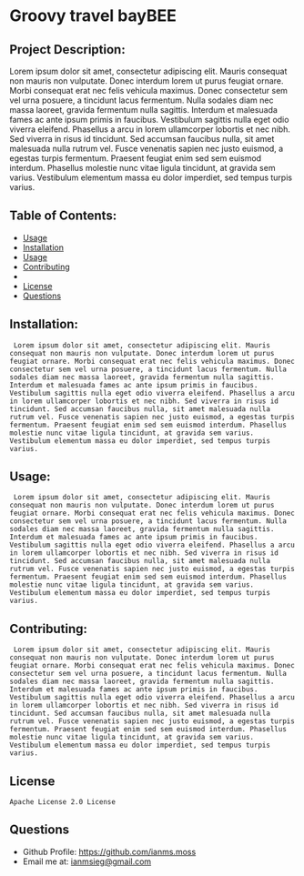 # Groovy travel bayBEE
  ## Project Description:
   Lorem ipsum dolor sit amet, consectetur adipiscing elit. Mauris consequat non mauris non vulputate. Donec interdum lorem ut purus feugiat ornare. Morbi consequat erat nec felis vehicula maximus. Donec consectetur sem vel urna posuere, a tincidunt lacus fermentum. Nulla sodales diam nec massa laoreet, gravida fermentum nulla sagittis. Interdum et malesuada fames ac ante ipsum primis in faucibus. Vestibulum sagittis nulla eget odio viverra eleifend. Phasellus a arcu in lorem ullamcorper lobortis et nec nibh. Sed viverra in risus id tincidunt. Sed accumsan faucibus nulla, sit amet malesuada nulla rutrum vel. Fusce venenatis sapien nec justo euismod, a egestas turpis fermentum. Praesent feugiat enim sed sem euismod interdum. Phasellus molestie nunc vitae ligula tincidunt, at gravida sem varius. Vestibulum elementum massa eu dolor imperdiet, sed tempus turpis varius. 

  ## Table of Contents:
  - [Usage](#Usage)
  - [Installation](#Installation)
  - [Usage](#Usage)
  - [Contributing](#Contributing)
  - [](#)
  - [License](#License)
  - [Questions](#Questions)

  ## Installation:
	 Lorem ipsum dolor sit amet, consectetur adipiscing elit. Mauris consequat non mauris non vulputate. Donec interdum lorem ut purus feugiat ornare. Morbi consequat erat nec felis vehicula maximus. Donec consectetur sem vel urna posuere, a tincidunt lacus fermentum. Nulla sodales diam nec massa laoreet, gravida fermentum nulla sagittis. Interdum et malesuada fames ac ante ipsum primis in faucibus. Vestibulum sagittis nulla eget odio viverra eleifend. Phasellus a arcu in lorem ullamcorper lobortis et nec nibh. Sed viverra in risus id tincidunt. Sed accumsan faucibus nulla, sit amet malesuada nulla rutrum vel. Fusce venenatis sapien nec justo euismod, a egestas turpis fermentum. Praesent feugiat enim sed sem euismod interdum. Phasellus molestie nunc vitae ligula tincidunt, at gravida sem varius. Vestibulum elementum massa eu dolor imperdiet, sed tempus turpis varius. 
  ## Usage:
	 Lorem ipsum dolor sit amet, consectetur adipiscing elit. Mauris consequat non mauris non vulputate. Donec interdum lorem ut purus feugiat ornare. Morbi consequat erat nec felis vehicula maximus. Donec consectetur sem vel urna posuere, a tincidunt lacus fermentum. Nulla sodales diam nec massa laoreet, gravida fermentum nulla sagittis. Interdum et malesuada fames ac ante ipsum primis in faucibus. Vestibulum sagittis nulla eget odio viverra eleifend. Phasellus a arcu in lorem ullamcorper lobortis et nec nibh. Sed viverra in risus id tincidunt. Sed accumsan faucibus nulla, sit amet malesuada nulla rutrum vel. Fusce venenatis sapien nec justo euismod, a egestas turpis fermentum. Praesent feugiat enim sed sem euismod interdum. Phasellus molestie nunc vitae ligula tincidunt, at gravida sem varius. Vestibulum elementum massa eu dolor imperdiet, sed tempus turpis varius. 
  ## Contributing:
	 Lorem ipsum dolor sit amet, consectetur adipiscing elit. Mauris consequat non mauris non vulputate. Donec interdum lorem ut purus feugiat ornare. Morbi consequat erat nec felis vehicula maximus. Donec consectetur sem vel urna posuere, a tincidunt lacus fermentum. Nulla sodales diam nec massa laoreet, gravida fermentum nulla sagittis. Interdum et malesuada fames ac ante ipsum primis in faucibus. Vestibulum sagittis nulla eget odio viverra eleifend. Phasellus a arcu in lorem ullamcorper lobortis et nec nibh. Sed viverra in risus id tincidunt. Sed accumsan faucibus nulla, sit amet malesuada nulla rutrum vel. Fusce venenatis sapien nec justo euismod, a egestas turpis fermentum. Praesent feugiat enim sed sem euismod interdum. Phasellus molestie nunc vitae ligula tincidunt, at gravida sem varius. Vestibulum elementum massa eu dolor imperdiet, sed tempus turpis varius. 
  
  ## License
    Apache License 2.0 License
  ## Questions
  - Github Profile: https://github.com/ianms.moss
  - Email me at: ianmsieg@gmail.com
